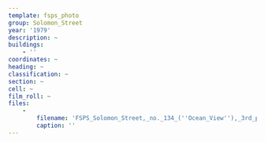 ```yaml
---
template: fsps_photo
group: Solomon_Street
year: '1979'
description: ~
buildings:
    - ''
coordinates: ~
heading: ~
classification: ~
section: ~
cell: ~
film_roll: ~
files:
    -
        filename: 'FSPS_Solomon_Street,_no._134_(''Ocean_View''),_3rd_photo,_18-4-C_1979.png'
        caption: ''
---
```

